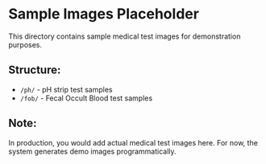 # Sample Images Placeholder

This directory contains sample medical test images for demonstration purposes.

## Structure:
- `/ph/` - pH strip test samples
- `/fob/` - Fecal Occult Blood test samples

## Note:
In production, you would add actual medical test images here.
For now, the system generates demo images programmatically.
